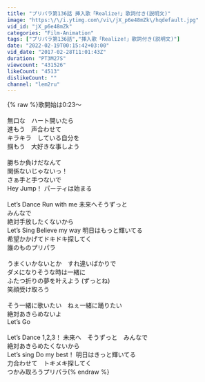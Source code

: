 ```yaml
---
title: "プリパラ第136話 挿入歌「Realize!」歌詞付き(説明文)"
image: "https:\/\/i.ytimg.com\/vi\/jX_p6e48mZk\/hqdefault.jpg"
vid_id: "jX_p6e48mZk"
categories: "Film-Animation"
tags: ["プリパラ第136話","挿入歌「Realize!」歌詞付き(説明文)"]
date: "2022-02-19T00:15:42+03:00"
vid_date: "2017-02-28T11:01:43Z"
duration: "PT3M27S"
viewcount: "431526"
likeCount: "4513"
dislikeCount: ""
channel: "lem2ru"
---
```

{% raw %}歌開始は0:23～<br /><br />無口な　ハート開いたら<br />進もう　声合わせて<br />キラキラ　している自分を<br />掴もう　大好きな事しよう<br /><br />勝ちか負けだなんて<br />関係ないじゃないっ！<br />さぁ手と手つないで<br />Hey Jump！ パーティは始まる<br /><br />Let’s Dance Run with me 未来へそうずっと<br />みんなで<br />絶対手放したくないから<br />Let’s Sing Believe my way 明日はもっと輝いてる<br />希望かかげてドキドキ探してく<br />誰のものプリパラ<br /><br />うまくいかないとか　すれ違いばかりで<br />ダメになりそうな時は一緒に<br />ふたつ折りの夢を叶えよう (ずっとね)<br />笑顔受け取ろう<br /><br />そう一緒に歌いたい　ねぇ一緒に踊りたい<br />絶対あきらめないよ<br />Let’s Go<br /><br />Let’s Dance 1,2,3！ 未来へ　そうずっと　みんなで<br />絶対あきらめたくないから<br />Let’s sing Do my best！ 明日はきっと輝いてる<br />力合わせて　トキメキ探してく<br />つかみ取ろうプリパラ{% endraw %}
